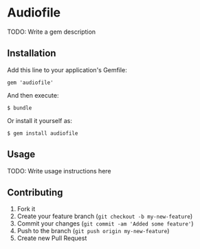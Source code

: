 # Audiofile

TODO: Write a gem description

## Installation

Add this line to your application's Gemfile:

    gem 'audiofile'

And then execute:

    $ bundle

Or install it yourself as:

    $ gem install audiofile

## Usage

TODO: Write usage instructions here

## Contributing

1. Fork it
2. Create your feature branch (`git checkout -b my-new-feature`)
3. Commit your changes (`git commit -am 'Added some feature'`)
4. Push to the branch (`git push origin my-new-feature`)
5. Create new Pull Request
